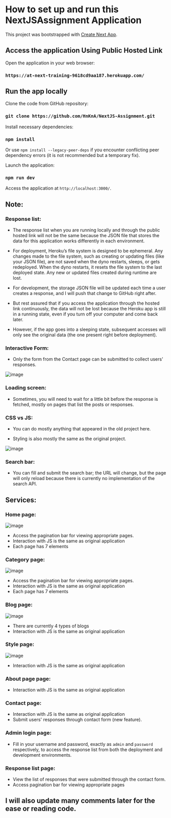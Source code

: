# How to set up and run this NextJSAssignment Application

This project was bootstrapped with [Create Next App](https://www.npmjs.com/package/create-next-app).

## Access the application Using Public Hosted Link

Open the application in your web browser:

### `https://at-next-training-9618cd9aa187.herokuapp.com/`

## Run the app locally

Clone the code from GitHub repository:

### `git clone https://github.com/HnKnA/NextJS-Assignment.git`

Install necessary dependencies:

### `npm install`

Or use `npm install --legacy-peer-deps` if you encounter conflicting peer dependency errors (it is not recommended but a temporary fix).

Launch the application:

### `npm run dev`

Access the application at `http://localhost:3000/`.

## Note:

### Response list:

- The response list when you are running locally and through the public hosted link will not be the same because the JSON file that stores the data for this application works differently in each environment.

- For deployment, Heroku’s file system is designed to be ephemeral. Any changes made to the file system, such as creating or updating files (like your JSON file), are not saved when the dyno restarts, sleeps, or gets redeployed. When the dyno restarts, it resets the file system to the last deployed state. Any new or updated files created during runtime are lost.

- For development, the storage JSON file will be updated each time a user creates a response, and I will push that change to GitHub right after.

- But rest assured that if you access the application through the hosted link continuously, the data will not be lost because the Heroku app is still in a running state, even if you turn off your computer and come back later.

- However, if the app goes into a sleeping state, subsequent accesses will only see the original data (the one present right before deployment).

### Interactive Form:

- Only the form from the Contact page can be submitted to collect users' responses.

![image](https://github.com/user-attachments/assets/25b9641f-ee79-497e-9466-77dd0c51664d)

### Loading screen:

- Sometimes, you will need to wait for a little bit before the response is fetched, mostly on pages that list the posts or responses.

### CSS vs JS:

- You can do mostly anything that appeared in the old project here.

- Styling is also mostly the same as the original project.

![image](https://github.com/user-attachments/assets/4cbd2afa-85da-40a2-87c6-9458dc10f522)

### Search bar:

- You can fill and submit the search bar; the URL will change, but the page will only reload because there is currently no implementation of the search API.

## Services:

### Home page:

![image](https://github.com/user-attachments/assets/f4715b4a-e327-4765-a4d9-0b60f25583be)

- Access the pagination bar for viewing appropriate pages.
- Interaction with JS is the same as original application
- Each page has 7 elements

### Category page:

![image](https://github.com/user-attachments/assets/ac6a3884-2ce0-405a-9218-9b5c364416b4)

- Access the pagination bar for viewing appropriate pages.
- Interaction with JS is the same as original application
- Each page has 7 elements

### Blog page:

![image](https://github.com/user-attachments/assets/49819f8a-2819-4886-bd2d-91f07983f3e8)

- There are currently 4 types of blogs
- Interaction with JS is the same as original application

### Style page:

![image](https://github.com/user-attachments/assets/4a76292b-9059-4e57-945c-90ca9df88ed6)

- Interaction with JS is the same as original application

### About page page:

- Interaction with JS is the same as original application

### Contact page:

- Interaction with JS is the same as original application
- Submit users' responses through contact form (new feature).

### Admin login page:

- Fill in your username and password, exactly as `admin` and `password` respectively, to access the response list from both the deployment and development environments.

### Response list page:

- View the list of responses that were submitted through the contact form.
- Access pagination bar for viewing appropriate pages

## I will also update many comments later for the ease or reading code.
